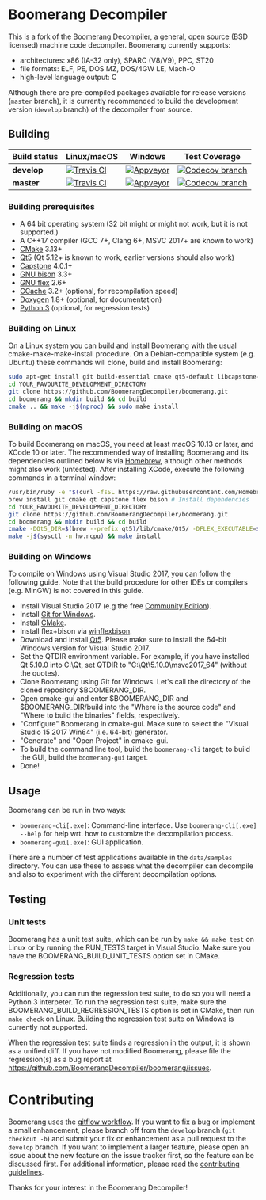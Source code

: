 # Boomerang Decompiler

This is a fork of the [Boomerang Decompiler](http://boomerang.sourceforge.net/), a general, open source (BSD licensed) machine code decompiler.
Boomerang currently supports:
 - architectures: x86 (IA-32 only), SPARC (V8/V9), PPC, ST20
 - file formats: ELF, PE, DOS MZ, DOS/4GW LE, Mach-O
 - high-level language output: C

Although there are pre-compiled packages available for release versions (`master` branch),
it is currently recommended to build the development version (`develop` branch) of the decompiler from source.


## Building

| **Build status** | Linux/macOS | Windows | Test Coverage |
|------------------|-------------|---------|---------------|
|    **develop**   | [![Travis CI](https://api.travis-ci.com/BoomerangDecompiler/boomerang.svg?branch=develop)](https://travis-ci.com/BoomerangDecompiler/boomerang/branches) | [![Appveyor](https://ci.appveyor.com/api/projects/status/pg2bw7kxse1t7cx8/branch/develop?svg=true)](https://ci.appveyor.com/project/ceeac/boomerang/branch/develop) | [![Codecov branch](https://img.shields.io/codecov/c/github/boomerangdecompiler/boomerang/develop.svg)](https://codecov.io/gh/BoomerangDecompiler/boomerang/branch/develop) |
|    **master**    | [![Travis CI](https://api.travis-ci.com/BoomerangDecompiler/boomerang.svg?branch=master)](https://travis-ci.com/BoomerangDecompiler/boomerang/branches)  | [![Appveyor](https://ci.appveyor.com/api/projects/status/pg2bw7kxse1t7cx8/branch/master?svg=true)](https://ci.appveyor.com/project/ceeac/boomerang/branch/master)   | [![Codecov branch](https://img.shields.io/codecov/c/github/boomerangdecompiler/boomerang/master.svg)](https://codecov.io/gh/BoomerangDecompiler/boomerang/branch/master)   |


### Building prerequisites

 - A 64 bit operating system (32 bit might or might not work, but it is not supported.)
 - A C++17 compiler (GCC 7+, Clang 6+, MSVC 2017+ are known to work)
 - [CMake](https://cmake.org/download/) 3.13+
 - [Qt5](https://www.qt.io/download-open-source/) (Qt 5.12+ is known to work, earlier versions should also work)
 - [Capstone](http://www.capstone-engine.org/) 4.0.1+
 - [GNU bison](https://www.gnu.org/software/bison/) 3.3+
 - [GNU flex](https://github.com/westes/flex) 2.6+
 - [CCache](https://ccache.samba.org/download.html) 3.2+ (optional, for recompilation speed)
 - [Doxygen](http://www.doxygen.nl/) 1.8+ (optional, for documentation)
 - [Python 3](https://www.python.org/downloads/) (optional, for regression tests)


### Building on Linux

On a Linux system you can build and install Boomerang with the usual cmake-make-make-install procedure.
On a Debian-compatible system (e.g. Ubuntu) these commands will clone, build and install Boomerang:

```bash
sudo apt-get install git build-essential cmake qt5-default libcapstone-dev flex bison
cd YOUR_FAVOURITE_DEVELOPMENT_DIRECTORY
git clone https://github.com/BoomerangDecompiler/boomerang.git
cd boomerang && mkdir build && cd build
cmake .. && make -j$(nproc) && sudo make install
```

### Building on macOS

To build Boomerang on macOS, you need at least macOS 10.13 or later, and XCode 10 or later.
The recommended way of installing Boomerang and its dependencies outlined below is via [Homebrew](brew.sh), although other methods might also work (untested).
After installing XCode, execute the following commands in a terminal window:

```bash
/usr/bin/ruby -e "$(curl -fsSL https://raw.githubusercontent.com/Homebrew/install/master/install)" # Install Homebrew
brew install git cmake qt capstone flex bison # Install dependencies
cd YOUR_FAVOURITE_DEVELOPMENT_DIRECTORY
git clone https://github.com/BoomerangDecompiler/boomerang.git
cd boomerang && mkdir build && cd build
cmake -DQt5_DIR=$(brew --prefix qt5)/lib/cmake/Qt5/ -DFLEX_EXECUTABLE=$(brew --prefix flex)/bin/flex -DBISON_EXECUTABLE=$(brew --prefix bison)/bin/bison ..
make -j$(sysctl -n hw.ncpu) && make install
```

### Building on Windows

To compile on Windows using Visual Studio 2017, you can follow the following guide. Note that the build procedure
for other IDEs or compilers (e.g. MinGW) is not covered in this guide.

- Install Visual Studio 2017 (e.g the free [Community Edition](https://visualstudio.microsoft.com/vs/community/)).
- Install [Git for Windows](https://github.com/git-for-windows/git/releases/latest).
- Install [CMake](https://cmake.org/download/).
- Install flex+bison via [winflexbison](https://github.com/lexxmark/winflexbison).
- Download and install [Qt5](https://www.qt.io/download-open-source/). Please make sure to install the 64-bit Windows version for Visual Studio 2017.
- Set the QTDIR environment variable. For example, if you have installed Qt 5.10.0 into C:\Qt, set QTDIR to "C:\Qt\5.10.0\msvc2017_64\" (without the quotes).
- Clone Boomerang using Git for Windows. Let's call the directory of the cloned repository $BOOMERANG_DIR.
- Open cmake-gui and enter $BOOMERANG_DIR and $BOOMERANG_DIR/build into the "Where is the source code" and "Where to build the binaries" fields, respectively.
- "Configure" Boomerang in cmake-gui. Make sure to select the "Visual Studio 15 2017 Win64" (i.e. 64-bit) generator.
- "Generate" and "Open Project" in cmake-gui.
- To build the command line tool, build the `boomerang-cli` target; to build the GUI, build the `boomerang-gui` target.
- Done!


## Usage

Boomerang can be run in two ways:

- `boomerang-cli[.exe]`: Command-line interface. Use `boomerang-cli[.exe] --help` for help wrt. how to customize the decompilation process.
- `boomerang-gui[.exe]`: GUI application.

There are a number of test applications available in the `data/samples` directory. You can use these to assess
what the decompiler can decompile and also to experiment with the different decompilation options.


## Testing

### Unit tests

Boomerang has a unit test suite, which can be run by `make && make test` on Linux or by running the RUN_TESTS target in Visual Studio.
Make sure you have the BOOMERANG_BUILD_UNIT_TESTS option set in CMake.


### Regression tests

Additionally, you can run the regression test suite, to do so you will need a Python 3 interpeter.
To run the regression test suite, make sure the BOOMERANG_BUILD_REGRESSION_TESTS option is set in CMake, then run `make check`
on Linux. Building the regression test suite on Windows is currently not supported.

When the regression test suite finds a regression in the output, it is shown as a unified diff.
If you have not modified Boomerang, please file the regression(s) as a bug report at https://github.com/BoomerangDecompiler/boomerang/issues.


# Contributing

Boomerang uses the [gitflow workflow](https://nvie.com/posts/a-successful-git-branching-model/). If you want to fix a bug or implement a small enhancement,
please branch off from the `develop` branch (`git checkout -b`) and submit your fix or enhancement as a pull request to the `develop` branch.
If you want to implement a larger feature, please open an issue about the new feature on the issue tracker first, so the feature can be discussed first.
For additional information, please read the [contributing guidelines](https://github.com/BoomerangDecompiler/boomerang/blob/develop/Contributing.md).

Thanks for your interest in the Boomerang Decompiler!
